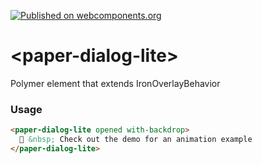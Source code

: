 [![Published on webcomponents.org](https://img.shields.io/badge/webcomponents.org-published-blue.svg)](https://www.webcomponents.org/element/ryanburns23/paper-dialog-lite)

# \<paper-dialog-lite\>
Polymer element that extends IronOverlayBehavior

### Usage
<!--
```
<custom-element-demo height="500px">
  <template>
    <script src="../webcomponentsjs/webcomponents-lite.js"></script>
    <link rel="import" href="../iron-flex-layout/iron-flex-layout.html">
    <link rel="import" href="paper-dialog-lite.html">
    <style>
      .container{
        height: 500px;
      }
      paper-dialog-lite{
        font-family: -apple-system, BlinkMacSystemFont, "Segoe UI", "Roboto", "Oxygen", "Ubuntu", "Cantarell", "Fira Sans", "Droid Sans", "Helvetica Neue", sans-serif;
        background: white;
        @apply --layout-horizontal;
        @apply --layout-center-center;
        color: #2196F3;
        padding: 40px;
        box-shadow: 0 12px 16px 1px rgba(0, 0, 0, 0.14),
        0 4px 22px 3px rgba(0, 0, 0, 0.12),
        0 6px 7px -4px rgba(0, 0, 0, 0.4);
        height: calc(100vh - 80px);
        width: calc(100vw - 80px);
        font-size: 20px;
        text-align: center;
      }
    </style>
    <div class="container">
      <next-code-block></next-code-block>
    </div>
  </template>
</custom-element-demo>
```
-->
```html
<paper-dialog-lite opened with-backdrop>
  👋 &nbsp; Check out the demo for an animation example
</paper-dialog-lite>
```
